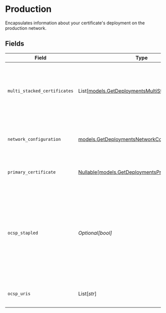 # Production

Encapsulates information about your certificate's deployment on the production network.


## Fields

| Field                                                                                                                                         | Type                                                                                                                                          | Required                                                                                                                                      | Description                                                                                                                                   |
| --------------------------------------------------------------------------------------------------------------------------------------------- | --------------------------------------------------------------------------------------------------------------------------------------------- | --------------------------------------------------------------------------------------------------------------------------------------------- | --------------------------------------------------------------------------------------------------------------------------------------------- |
| `multi_stacked_certificates`                                                                                                                  | List[[models.GetDeploymentsMultiStackedCertificates](../models/getdeploymentsmultistackedcertificates.md)]                                    | :heavy_check_mark:                                                                                                                            | Dual-stacked certificates include an ECDSA certificate in addition to an RSA certificate.                                                     |
| `network_configuration`                                                                                                                       | [models.GetDeploymentsNetworkConfiguration](../models/getdeploymentsnetworkconfiguration.md)                                                  | :heavy_check_mark:                                                                                                                            | Your certificate's deployment configuration settings on production.                                                                           |
| `primary_certificate`                                                                                                                         | [Nullable[models.GetDeploymentsPrimaryCertificate]](../models/getdeploymentsprimarycertificate.md)                                            | :heavy_check_mark:                                                                                                                            | Primary certificate of the enrollment.                                                                                                        |
| `ocsp_stapled`                                                                                                                                | *Optional[bool]*                                                                                                                              | :heavy_minus_sign:                                                                                                                            | OCSP Stapling improves performance by including a valid OCSP response in every TLS handshake. We recommend all customers enable this feature. |
| `ocsp_uris`                                                                                                                                   | List[*str*]                                                                                                                                   | :heavy_minus_sign:                                                                                                                            | URI used for OCSP stapling validation.                                                                                                        |